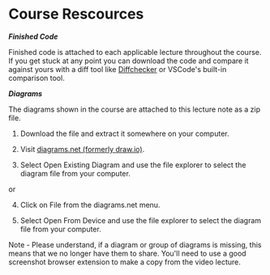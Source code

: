 # Course Rescources

***Finished Code***

Finished code is attached to each applicable lecture throughout the course. If you get stuck at any point you can download the code and compare it against yours with a diff tool like [Diffchecker](https://www.diffchecker.com/) or VSCode's built-in comparison tool.

***Diagrams***

The diagrams shown in the course are attached to this lecture note as a zip file.

1. Download the file and extract it somewhere on your computer.

2. Visit [diagrams.net (formerly draw.io)](https://www.diagrams.net/).

3. Select Open Existing Diagram and use the file explorer to select the diagram file from your computer.

or

4. Click on File from the diagrams.net menu.

5. Select Open From Device and use the file explorer to select the diagram file from your computer.

Note - Please understand, if a diagram or group of diagrams is missing, this means that we no longer have them to share. You'll need to use a good screenshot browser extension to make a copy from the video lecture.